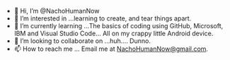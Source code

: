 - 👋 Hi, I’m @NachoHumanNow
- 👀 I’m interested in ...learning to create, and tear things apart. 
- 🌱 I’m currently learning ...The basics of coding using GitHub, Microsoft, IBM and Visual Studio Code... All on my crappy little Android device. 
- 💞️ I’m looking to collaborate on ...huh.... Dunno. 
- 📫 How to reach me ... Email me at NachoHumanNow@gmail.com.

<!---
NachoHumanNow/NachoHumanNow is a ✨ special ✨ repository because its `README.md` (this file) appears on your GitHub profile.
You can click the Preview link to take a look at your changes.
--->
